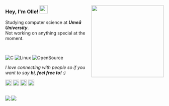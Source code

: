 ### Hey, I'm Olle! <img src="https://raw.githubusercontent.com/ollelogdahl/ollelogdahl/master/wave.gif" width="26px"><img align=right src="https://media.giphy.com/media/3owyp2SViuDIGh8YoM/giphy.gif" width="230">

Studying computer science at <em><b>Umeå University</em></b>.</br>
Not working on anything special at the moment.

</br>

![C](https://img.shields.io/badge/C%2C%20C%2B%2B%2C%20C%23-000000?style=flat&logo=C)
![Linux](https://img.shields.io/badge/-Linux-000000?style=flat&logo=linux&logoColor=FCC624)
![OpenSource](https://img.shields.io/badge/-Open_source-000000?style=flat&logo=github)

<em>I love connecting with people so if you want to say <b>hi, feel free to!</b> :)</em>

<p align="left">
    <a href="https://facebook.com/ollelogdahl" target="blank"><img align="center" src="https://cdn.jsdelivr.net/npm/simple-icons@3.0.1/icons/facebook.svg" alt="awdawdwad" height="20" width="20" /></a>
<a href="https://instagram.com/ollelogdahl" target="blank"><img align="center" src="https://cdn.jsdelivr.net/npm/simple-icons@3.0.1/icons/instagram.svg" alt="dwadijnd" height="20" width="20" /></a>
<a href="https://www.linkedin.com/public-profile/in/olle-lögdahl-66b3b1199/" target="blank"><img align="center" src="https://cdn.jsdelivr.net/npm/simple-icons@3.0.1/icons/linkedin.svg" alt="dadwada" height="20" width="20" /></a>
<a href="https://stackoverflow.com/users/9161483/olle" target="blank"><img align="center" src="https://cdn.jsdelivr.net/npm/simple-icons@3.0.1/icons/stackoverflow.svg" alt="dwakdjnk" height="20" width="20" /></a>
</p>

</br>

<a href="https://github.com/ollelogdahl">
    <img align="left" src="https://github-readme-stats.vercel.app/api?username=ollelogdahl&hide=prs,issues&hide_rank=false&include_all_commits=true&count_private=true&show_icons=true&title_color=454341&text_color=454341&icon_color=92cfbb">
</a>
<a href="https://github.com/ollelogdahl">
    <img align="left" src="https://github-readme-stats.vercel.app/api/top-langs/?username=ollelogdahl&hide=html,gap&count_private=false&layout=compact&title_color=454341&text_color=454341&card_width=240">
</a>
